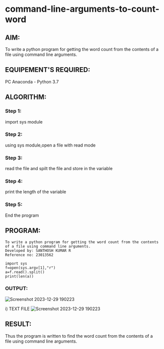 # command-line-arguments-to-count-word
## AIM:
To write a python program for getting the word count from the contents of a file using command line arguments.
## EQUIPEMENT'S REQUIRED: 
PC
Anaconda - Python 3.7
## ALGORITHM: 
### Step 1:
import sys module

### Step 2: 
using sys module,open a file with read mode
 
### Step 3: 
read the file and spilt the file and store in the variable

### Step 4:  
print the length of the variable

### Step 5: 
End the program
 

## PROGRAM:
```
To write a python program for getting the word count from the contents of a file using command line arguments.
Developed by: SANTHOSH KUMAR R
Reference no: 23013562

import sys
f=open(sys.argv[1],"r")
a=f.read().split()
print(len(a))
```

### OUTPUT:
![Screenshot 2023-12-29 190223](https://github.com/Santhosh-0031/command-line-arguments-to-count-word/assets/145551108/d334c338-02bb-4848-bbe8-00c60c045e32)

i) TEXT FILE
![Screenshot 2023-12-29 190223](https://github.com/Santhosh-0031/command-line-arguments-to-count-word/assets/145551108/69aaceb5-0a91-49ba-a32f-54f0e3e6b6ec)

## RESULT:
Thus the program is written to find the word count from the contents of a file using command line arguments.
